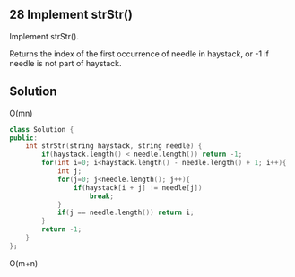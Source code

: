 ## 28	Implement strStr()

Implement strStr().

Returns the index of the first occurrence of needle in haystack, or -1 if needle is not part of haystack.

## Solution
O(mn)
```C++
class Solution {
public:
    int strStr(string haystack, string needle) {
    	if(haystack.length() < needle.length()) return -1;
        for(int i=0; i<haystack.length() - needle.length() + 1; i++){
        	int j;
        	for(j=0; j<needle.length(); j++){
        		if(haystack[i + j] != needle[j])
        			break;
        	}
        	if(j == needle.length()) return i;
    	}
    	return -1;
    }
};
```

O(m+n)
```C++

```